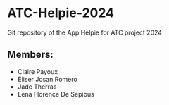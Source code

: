 # ATC-Helpie-2024
Git repository of the App Helpie for ATC project 2024

## Members:
* Claire Payoux
* Eliser Josan Romero
* Jade Therras
* Lena Florence De Sepibus

